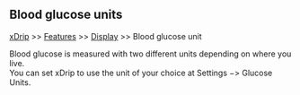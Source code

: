 ## Blood glucose units
[xDrip](../../README.md) >> [Features](../Features_page.md) >> [Display](./Display.md) >> Blood glucose unit  
  
Blood glucose is measured with two different units depending on where you live.  
You can set xDrip to use the unit of your choice at Settings &#8722;> Glucose Units.  
  
  
